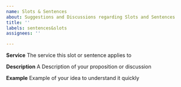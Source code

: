 ```yaml
---
name: Slots & Sentences
about: Suggestions and Discussions regarding Slots and Sentences
title: ''
labels: sentences&slots
assignees: ''

---
```


**Service**
The service this slot or sentence applies to

**Description**
A Description of your proposition or discussion

**Example**
Example of your idea to understand it quickly
